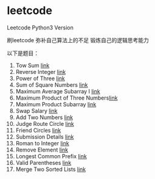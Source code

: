 # leetcode
Leetcode Python3 Version 

刷leetcode 弥补自己算法上的不足
锻炼自己的逻辑思考能力


以下是题目：


1. Tow Sum [link](https://leetcode.com/problems/two-sum/description/) 
2. Reverse Integer [link](https://leetcode.com/problems/reverse-integer/description/)
3. Power of Three [link](https://leetcode.com/problems/power-of-three/description/)
4. Sum of Square Numbers [link](https://leetcode.com/problems/sum-of-square-numbers/description/)
5. Maximum Average Subarray I [link](https://leetcode.com/problems/maximum-average-subarray-i/description/)
6. Maximum Product of Three Numbers[link](https://leetcode.com/problems/maximum-product-of-three-numbers/description/)
7. Maximum Product Subarray [link](https://leetcode.com/problems/maximum-product-subarray/description/)
8. Swap Salary [link](https://leetcode.com/problems/swap-salary/description/)
9. Add Two Numbers [link](https://leetcode.com/problems/add-two-numbers/description/)
10. Judge Route Circle [link](https://leetcode.com/problems/judge-route-circle/description/)
11. Friend Circles [link](https://leetcode.com/problems/friend-circles/discuss/)
12. Submission Details [link](https://leetcode.com/problems/set-mismatch/description/)
13. Roman to Integer [link](https://leetcode.com/problems/roman-to-integer/description/g)
14. Remove Element [link](https://leetcode.com/problems/remove-element/)
15. Longest Common Prefix [link](https://leetcode.com/problems/longest-common-prefix/)
16. Valid Parentheses [link](https://leetcode.com/problems/valid-parentheses/description/)
17. Merge Two Sorted Lists [link](https://leetcode.com/problems/merge-two-sorted-lists/description/)